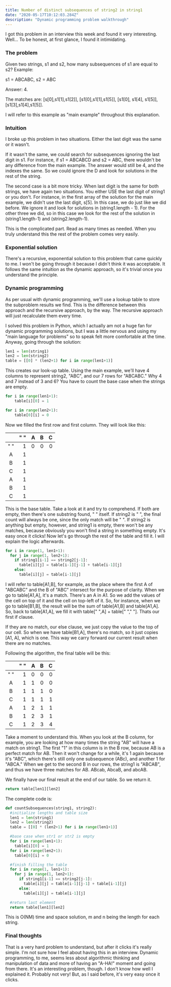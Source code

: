 ```yaml
---
title: Number of distinct subsequences of string2 in string1
date: "2020-05-17T10:12:03.284Z"
description: "Dynamic programming problem walkthrough"
---
```



<p>I got this problem in an interview this week and found it very interesting. Well... To be honest, at first glance, I found it intimidating.

<h3>The problem</h3>
<p>Given two strings, s1 and s2, how many subsequences of s1 are equal to s2? Example:</p>
<p>s1 = ABCABC, s2 = ABC

Answer: 4.

The matches are: [s[0],s1[1],s1[2]], [s1[0],s1[1],s1[5]], [s1[0], s1[4], s1[5]], [s1[3],s1[4],s1[5]].</p>
<p>I will refer to this example as "main example" throughout this explanation.</p>


<h3>Intuition</h3>
<p>I broke up this problem in two situations. Either the last digit was the same or it wasn't.</p>
<p>If it wasn't the same, we could search for subsequences ignoring the last digit in s1. For instance, if s1 = ABCABCD and s2 = ABC, there wouldn't be any difference from the main example. The answer would still be 4, and the indexes the same. So we could ignore the D and look for solutions in the rest of the string.</p>
<p>The second case is a bit more tricky. When last digit is the same for both strings, we have again two situations. You either USE the last digit of string1 or you don't. For instance, in the first array of the solution for the main example, we didn't use the last digit, s[5]. In this case, we do just like we did before. We ignore it and look for solutions in (string1.length - 1). For the other three we did, so in this case we look for the rest of the solution in (string1.length-1) and (string2.length-1).</p>
<p>This is the complicated part. Read as many times as needed. When you truly understand this the rest of the problem comes very easily.</p>

<h3>Exponential solution</h3>
<p>There's a recursive, exponential solution to this problem that came quickly to me. I won't be going through it because I didn't think it was acceptable. It follows the same intuition as the dynamic approach, so it's trivial once you understand the principle.<p>

<h3>Dynamic programming</h3>
<p>As per usual with dynamic programming, we'll use a lookup table to store the subproblem results we find. This is the difference between this approach and the recursive approach, by the way. The recursive approach will just recalculate them every time.</p>
<p>I solved this problem in Python, which I actually am not a huge fan for dynamic programming solutions, but I was a little nervous and using my "main language for problems" so to speak felt more comfortable at the time. Anyway, going through the solution:

```python
len1 = len(string1)
len2 = len(string2)
table = [[0] * (len2+1) for i in range(len1+1)]
```
This creates our look-up table. Using the main example, we'll have 4 columns to represent string2, "ABC", and our 7 rows for "ABCABC." Why 4 and 7 instead of 3 and 6? You have to count the base case when the strings are empty.

```python
for i in range(len1+1):
    table[i][0] = 1

for i in range(len2+1):
    table[0][i] = 0
```
Now we filled the first row and first column. They will look like this:

|            | " "  | A        | B           | C  |
|:-------------:| -----:| ------------- |:-------------:| -----:|
| " " | 1 | 0      | 0 | 0 |
| A      |   1 |       |       |    |
| B      |    1 |   |       |     |
| C      |   1 |         |       |    |
| A      |    1 |   |        |     |
| B      |   1 |        |       |    |
| C      |    1 |   |        |     |

This is the base table. Take a look at it and try to comprehend. If both are empty, then there's one substring found, " " itself. If string2 is " ", the final count will always be one, since the only match will be " ". If string2 is anything but empty, however, and string1 is empty, there won't be any matches, because obviously you won't find a string in something empty. It's easy once it clicks!
Now let's go through the rest of the table and fill it. I will explain the logic afterwards.

```python
for i in range(1, len1+1):
  for j in range(1, len2+1):
    if string1[i-1] == string2[j-1]:
      table[i][j] = table[i-1][j-1] + table[i-1][j]  
    else:
      table[i][j] = table[i-1][j]
```
I will refer to table[A1,B], for example, as the place where the first A of "ABCABC" and the B of "ABC" intersect for the purpose of clarity.
When we go to table[A1,A], it's a match. There's an A in A1. So we add the values of the cell on top of it and the cell on top-left of it. So, for instance, when we go to table[B1,B], the result will be the sum of table[A1,B] and table[A1,A]. So, back to table[A1,A], we fill it with table[" ",A] + table[" "," "]. Thats our first if clause.

If they are no match, our else clause, we just copy the value to the top of our cell. So when we have table[B1,A], there's no match, so it just copies [A1, A], which is one. This way we carry forward our current result when there are no matches.

Following the algorithm, the final table will be this:

|               | " "  | A             | B             | C     |
|:-------------:| ----:| ------------- |:-------------:| -----:|
| " "           |  1   | 0             | 0             |  0    |
| A             |   1  |    1          |     0         |   0   |
| B             |    1 |     1         |     1         |  0    |
| C             |   1  |   1           |     1         |   1   |
| A             |    1 |      2        |    1          |   1   |
| B             |   1  |       2       |      3        |    1  |
| C             |    1 |        2      |      3        |   4   |

Take a moment to understand this. When you look at the B column, for example, you are looking at how many times the string "AB" will have a match on string1. The first "1" in this column is in  the B row, because AB is a perfect match for AB. Then it won't change for a while, it's 1 again because it's "ABC", which there's still only one subsequence (ABc), and another 1 for "ABCA." When we get to the second B in our rows, the string1 is "ABCAB", and thus we have three matches for AB. ABcab, AbcaB, and abcAB.

We finally have our final result at the end of our table. So we return it.

```python
return table[len1][len2]
```

The complete code is:
```python
def countSubsequences(string1, string2):
  #initialize lengths and table size
  len1 = len(string1)
  len2 = len(string2)
  table = [[0] * (len2+1) for i in range(len1+1)]

  #base case when str1 or str2 is empty
  for i in range(len1+1):
    table[i][0] = 1  
  for i in range(len2+1):
    table[0][i] = 0

  #finish filling the table
  for i in range(1, len1+1):
    for j in range(1, len2+1):
      if string1[i-1] == string2[j-1]:
        table[i][j] = table[i-1][j-1] + table[i-1][j]  
      else:
        table[i][j] = table[i-1][j]

  #return last element
  return table[len1][len2]
```

This is O(NM) time and space solution, m and n being the length for each string.


<p></p>
<h3>Final thoughts</h3>

<p>That is a very hard problem to understand, but after it clicks it's really simple. I'm not sure how I feel about having this in an interview. Dynamic programming, to me, seems less about algorithmic thinking and manipulation of data and more of having an "A-HA!" moment and going from there.
It's an interesting problem, though. I don't know how well I explained it. Probably not very! But, as I said before, it's very easy once it clicks.</p>
